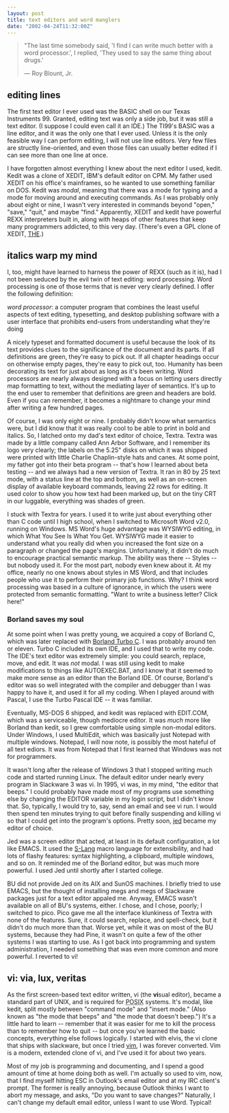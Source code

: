 ```yaml
---
layout: post
title: text editors and word manglers
date: "2002-04-24T11:32:00Z"
---
```


> "The last time somebody said, 'I find I can write much better with a
>  word processor.', I replied, 'They used to say the same thing about
> drugs.'
>
> — Roy Blount, Jr.

## editing lines

The first text editor I ever used was the BASIC shell on our Texas
Instruments 99.  Granted, editing text was only a side job, but it
was still a text editor.  (I suppose I could even call it an IDE.) The
TI99's BASIC was a line editor, and it was the only one that I ever
used.  Unless it is the only feasible way I can perform editing, I will
not use line editors.  Very few files are structly line-oriented, and
even those files can usually better edited if I can see more than one
line at once.

I have forgotten almost everything I knew about the next editor I used, kedit.
Kedit was a clone of XEDIT, IBM's default editor on CPM.  My father used XEDIT
on his office's mainframes, so he wanted to use something familiar on DOS.
Kedit was *modal*, meaning that there was a mode for typing and a mode for
moving around and executing commands.  As I was probably only about eight or
nine, I wasn't very interested in commands beyond "open," "save," "quit," and
maybe "find." Apparently, XEDIT and kedit have powerful REXX interpreters built
in, along with heaps of other features that keep many programmers addicted, to
this very day.  (There's even a GPL clone of XEDIT,
[THE](http://hessling-editor.sourceforge.net/).)

## italics warp my mind

I, too, might have learned to harness the power of REXX (such as it is), had I
not been seduced by the evil twin of text editing:  word processing.  Word
processing is one of those terms that is never very clearly defined.  I offer
the following definition:

*word processor*: a computer program that combines the least useful aspects of
text editing, typesetting, and desktop publishing software with a user
interface that prohibits end-users from understanding what they're doing

A nicely typeset and formatted document is useful because the look of its text
provides clues to the significance of the document and its parts.  If all
definitions are green, they're easy to pick out.  If all chapter headings occur
on otherwise empty pages, they're easy to pick out, too.  Humanity has been
decorating its text for just about as long as it's been writing.  Word
processors are nearly always designed with a focus on letting users directly
map formatting to text, without the mediating layer of semantics.  It's up to
the end user to remember that definitions are green and headers are bold.  Even
if you can remember, it becomes a nightmare to change your mind after writing a
few hundred pages.

Of course, I was only eight or nine.  I probably didn't know what semantics
were, but I did know that it was really cool to be able to print in bold and
italics.  So, I latched onto my dad's text editor of choice, Textra.  Textra
was made by a little company called Ann Arbor Software, and I remember its logo
very clearly;  the labels on the 5.25" disks on which it was shipped were
printed with little Charlie Chaplin-style hats and canes.  At some point, my
father got into their beta program -- that's how I learned about beta testing
-- and we always had a new version of Textra.  It ran in 80 by 25 text mode,
with a status line at the top and bottom, as well as an on-screen display of
available keyboard commands, leaving 22 rows for editing.  It used color to
show you how text had been marked up, but on the tiny CRT in our luggable,
everything was shades of green.

I stuck with Textra for years.  I used it to write just about everything other
than C code until I high school, when I switched to Microsoft Word v2.0,
running on Windows.  MS Word's huge advantage was <acronym>WYSIWYG</acronym>
editing, in which What You See Is What You Get.  WYSIWYG made it easier to
understand what you really did when you increased the font size on a paragraph
or changed the page's margins.  Unfortunately, it didn't do much to encourage
practical semantic markup.  The ability was there -- Styles -- but nobody used
it.  For the most part, nobody even knew about it.  At my office, nearly no one
knows about styles in MS Word, and that includes people who use it to perform
their primary job functions.  Why?  I think word processing was based in a
culture of ignorance, in which the users were protected from semantic
formatting.  "Want to write a business letter?  Click here!"

### Borland saves my soul

At some point when I was pretty young, we acquired a copy of Borland C, which
was later replaced with [Borland Turbo
C](http://community.borland.com/article/0,1410,20841,00.html).  I was probably
around ten or eleven.  Turbo C included its own IDE, and I used that to write
my code.  The IDE's text editor was extremely simple:  you could search,
replace, move, and edit.  It was *not* modal.  I was still using kedit to make
modifications to things like AUTOEXEC.BAT, and I know that it seemed to make
more sense as an editor than the Borland IDE.  Of course, Borland's editor was
so well integrated with the compiler and debugger than I was happy to have it,
and used it for all my coding.  When I played around with Pascal, I use the
Turbo Pascal IDE -- it was familiar.

Eventually, MS-DOS 6 shipped, and kedit was replaced with EDIT.COM, which was a
serviceable, though mediocre editor.  It was *much* more like Borland than
kedit, so I grew comfortable using simple non-modal editors.  Under Windows, I
used MultiEdit, which was basically just Notepad with multiple windows.
Notepad, I will now note, is possibly the most hateful of all text ediors.  It
was from Notepad that I first learned that Windows was not for programmers.

It wasn't long after the release of Windows 3 that I stopped writing much code
and started running Linux.  The default editor under nearly every program in
Slackware 3 was vi.  In 1995, vi was, in my mind, "the editor that beeps."  I
could probably have made most of my programs use something else by changing the
EDITOR variable in my login script, but I didn't know that.  So, typically, I
would try to, say, send an email and see vi run.  I would then spend ten
minutes trying to quit before finally suspending and killing vi so that I could
get into the program's options.  Pretty soon,
[jed](http://space.mit.edu/~davis/jed/) became my editor of choice.

Jed was a screen editor that acted, at least in its default configuration, a
lot like EMACS.  It used the [S-Lang](http://www.s-lang.org/) macro language
for extensibility, and had lots of flashy features:  syntax highlighting, a
clipboard, multiple windows, and so on.  It reminded me of the Borland editor,
but was much more powerful.  I used Jed until shortly after I started college.

BU did not provide Jed on its AIX and SunOS machines.  I briefly tried to use
EMACS, but the thought of installing megs and megs of Slackware packages just
for a text editor appaled me.  Anyway, EMACS wasn't available on all of BU's
systems, either.  I chose, and I chose, poorly;  I switched to pico.  Pico gave
me all the interface klunkiness of Textra with none of the features.  Sure, it
could search, replace, and spell-check, but it didn't do much more than that.
Worse yet, while it was on most of the BU systems, because they had Pine, it
wasn't on quite a few of the other systems I was starting to use.  As I got
back into programming and system administration, I needed something that was
even more common and more powerful.  I reverted to vi!

## vi: via, lux, veritas

As the first screen-based text editor written, vi (the **vi**sual editor),
became a standard part of UNIX, and is required for <acronym title='Portable
Operating System Interface'>POSIX</acronym> systems.  It's modal, like kedit,
split mostly between "command mode" and "insert mode." (Also known as "the mode
that beeps" and "the mode that doesn't beep.")  It's a little hard to learn --
remember that it was easier for me to kill the process than to remember how to
quit -- but once you've learned the basic concepts, everything else follows
logically.  I started with elvis, the vi clone that ships with slackware, but
once I tried [vim](https://www.vim.org/), I was forever converted.  Vim is a
modern, extended clone of vi, and I've used it for about two years.

Most of my job is programming and documenting, and I spend a good amount of
time at home doing both as well.  I'm actually so used to vim, now, that I find
myself hitting ESC in Outlook's email editor and at my IRC client's prompt.
The former is really annoying, because Outlook thinks I want to abort my
message, and asks, "Do you want to save changes?"  Naturally, I can't change my
default email editor, unless I want to use Word.  Typical!
